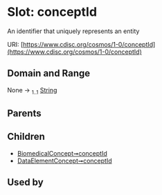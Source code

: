 
# Slot: conceptId


An identifier that uniquely represents an entity

URI: [https://www.cdisc.org/cosmos/1-0/conceptId](https://www.cdisc.org/cosmos/1-0/conceptId)


## Domain and Range

None &#8594;  <sub>1..1</sub> [String](types/String.md)

## Parents


## Children

 *  [BiomedicalConcept➞conceptId](BiomedicalConcept_conceptId.md)
 *  [DataElementConcept➞conceptId](DataElementConcept_conceptId.md)

## Used by

